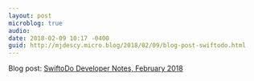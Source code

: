 ```yaml
---
layout: post
microblog: true
audio: 
date: 2018-02-09 10:17 -0400
guid: http://mjdescy.micro.blog/2018/02/09/blog-post-swiftodo.html
---
```

Blog post: [SwiftoDo Developer Notes, February 2018](https://mjdescy.me/2018/02/09/swiftodo-developer-notes-february-2018/)
